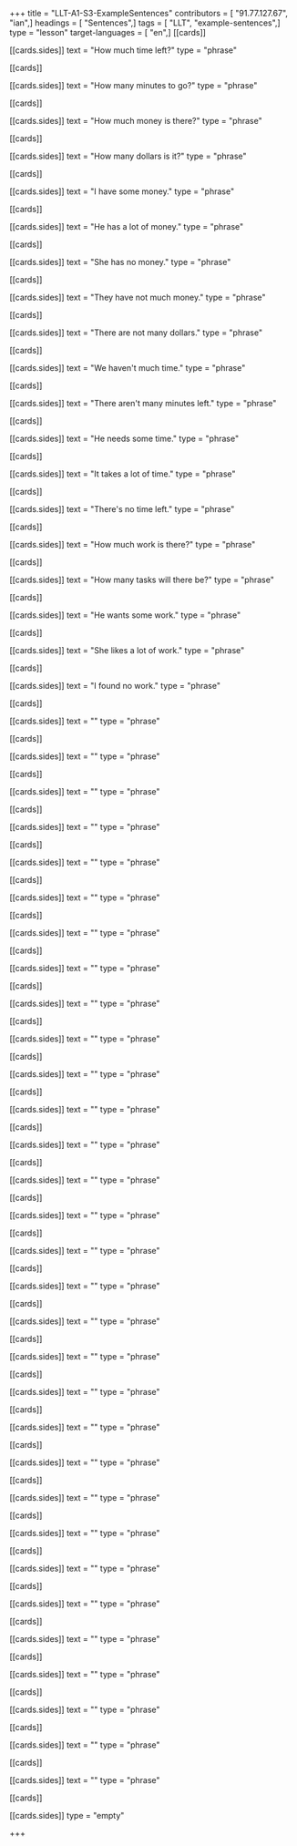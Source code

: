+++
title = "LLT-A1-S3-ExampleSentences"
contributors = [ "91.77.127.67", "ian",]
headings = [ "Sentences",]
tags = [ "LLT", "example-sentences",]
type = "lesson"
target-languages = [ "en",]
[[cards]]

[[cards.sides]]
text = "How much time left?"
type = "phrase"

[[cards]]

[[cards.sides]]
text = "How many minutes to go?"
type = "phrase"

[[cards]]

[[cards.sides]]
text = "How much money is there?"
type = "phrase"

[[cards]]

[[cards.sides]]
text = "How many dollars is it?"
type = "phrase"

[[cards]]

[[cards.sides]]
text = "I have some money."
type = "phrase"

[[cards]]

[[cards.sides]]
text = "He has a lot of money."
type = "phrase"

[[cards]]

[[cards.sides]]
text = "She has no money."
type = "phrase"

[[cards]]

[[cards.sides]]
text = "They have not much money."
type = "phrase"

[[cards]]

[[cards.sides]]
text = "There are not many dollars."
type = "phrase"

[[cards]]

[[cards.sides]]
text = "We haven't much time."
type = "phrase"

[[cards]]

[[cards.sides]]
text = "There aren't many minutes left."
type = "phrase"

[[cards]]

[[cards.sides]]
text = "He needs some time."
type = "phrase"

[[cards]]

[[cards.sides]]
text = "It takes a lot of time."
type = "phrase"

[[cards]]

[[cards.sides]]
text = "There's no time left."
type = "phrase"

[[cards]]

[[cards.sides]]
text = "How much work is there?"
type = "phrase"

[[cards]]

[[cards.sides]]
text = "How many tasks will there be?"
type = "phrase"

[[cards]]

[[cards.sides]]
text = "He wants some work."
type = "phrase"

[[cards]]

[[cards.sides]]
text = "She likes a lot of work."
type = "phrase"

[[cards]]

[[cards.sides]]
text = "I found no work."
type = "phrase"

[[cards]]

[[cards.sides]]
text = ""
type = "phrase"

[[cards]]

[[cards.sides]]
text = ""
type = "phrase"

[[cards]]

[[cards.sides]]
text = ""
type = "phrase"

[[cards]]

[[cards.sides]]
text = ""
type = "phrase"

[[cards]]

[[cards.sides]]
text = ""
type = "phrase"

[[cards]]

[[cards.sides]]
text = ""
type = "phrase"

[[cards]]

[[cards.sides]]
text = ""
type = "phrase"

[[cards]]

[[cards.sides]]
text = ""
type = "phrase"

[[cards]]

[[cards.sides]]
text = ""
type = "phrase"

[[cards]]

[[cards.sides]]
text = ""
type = "phrase"

[[cards]]

[[cards.sides]]
text = ""
type = "phrase"

[[cards]]

[[cards.sides]]
text = ""
type = "phrase"

[[cards]]

[[cards.sides]]
text = ""
type = "phrase"

[[cards]]

[[cards.sides]]
text = ""
type = "phrase"

[[cards]]

[[cards.sides]]
text = ""
type = "phrase"

[[cards]]

[[cards.sides]]
text = ""
type = "phrase"

[[cards]]

[[cards.sides]]
text = ""
type = "phrase"

[[cards]]

[[cards.sides]]
text = ""
type = "phrase"

[[cards]]

[[cards.sides]]
text = ""
type = "phrase"

[[cards]]

[[cards.sides]]
text = ""
type = "phrase"

[[cards]]

[[cards.sides]]
text = ""
type = "phrase"

[[cards]]

[[cards.sides]]
text = ""
type = "phrase"

[[cards]]

[[cards.sides]]
text = ""
type = "phrase"

[[cards]]

[[cards.sides]]
text = ""
type = "phrase"

[[cards]]

[[cards.sides]]
text = ""
type = "phrase"

[[cards]]

[[cards.sides]]
text = ""
type = "phrase"

[[cards]]

[[cards.sides]]
text = ""
type = "phrase"

[[cards]]

[[cards.sides]]
text = ""
type = "phrase"

[[cards]]

[[cards.sides]]
text = ""
type = "phrase"

[[cards]]

[[cards.sides]]
text = ""
type = "phrase"

[[cards]]

[[cards.sides]]
text = ""
type = "phrase"

[[cards]]

[[cards.sides]]
type = "empty"

+++
